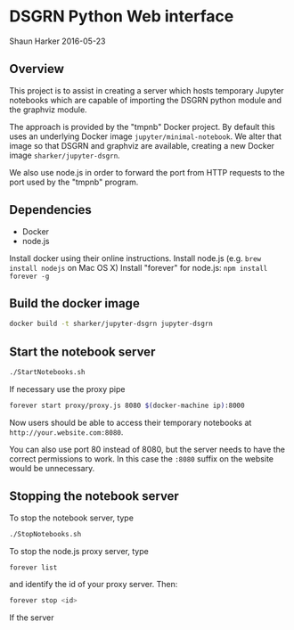 # DSGRN Python Web interface

Shaun Harker
2016-05-23
 
## Overview

This project is to assist in creating a server which hosts temporary Jupyter notebooks which are capable of importing the DSGRN python module and the graphviz module.

The approach is provided by the "tmpnb" Docker project. By default this uses an underlying Docker image `jupyter/minimal-notebook`. We alter that image so that DSGRN and graphviz are available, creating a new Docker image `sharker/jupyter-dsgrn`.

We also use node.js in order to forward the port from HTTP requests to the port used by the "tmpnb" program.

## Dependencies

* Docker
* node.js

Install docker using their online instructions.
Install node.js (e.g. `brew install nodejs` on Mac OS X)
Install "forever" for node.js: `npm install forever -g`

## Build the docker image

```bash
docker build -t sharker/jupyter-dsgrn jupyter-dsgrn
```

## Start the notebook server

```bash
./StartNotebooks.sh
```

If necessary use the proxy pipe

```bash
forever start proxy/proxy.js 8080 $(docker-machine ip):8000
```

Now users should be able to access their temporary notebooks at `http://your.website.com:8080`.

You can also use port 80 instead of 8080, but the server needs to have the correct permissions to work. In this case the `:8080` suffix on the website would be unnecessary.

## Stopping the notebook server

To stop the notebook server, type
```bash
./StopNotebooks.sh
```

To stop the node.js proxy server, type
```bash
forever list
```
and identify the id of your proxy server. Then:
```bash
forever stop <id>
```

If the server 